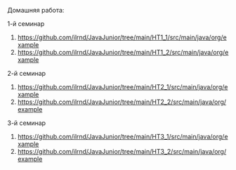 Домашняя работа:

1-й семинар

1. https://github.com/ilrnd/JavaJunior/tree/main/HT1_1/src/main/java/org/example
2. https://github.com/ilrnd/JavaJunior/tree/main/HT1_2/src/main/java/org/example

2-й семинар

1. https://github.com/ilrnd/JavaJunior/tree/main/HT2_1/src/main/java/org/example
2. https://github.com/ilrnd/JavaJunior/tree/main/HT2_2/src/main/java/org/example

3-й семинар

1. https://github.com/ilrnd/JavaJunior/tree/main/HT3_1/src/main/java/org/example
2. https://github.com/ilrnd/JavaJunior/tree/main/HT3_2/src/main/java/org/example